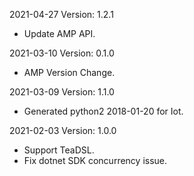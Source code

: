 2021-04-27 Version: 1.2.1
- Update AMP API.

2021-03-10 Version: 0.1.0
- AMP Version Change.

2021-03-09 Version: 1.1.0
- Generated python2 2018-01-20 for Iot.

2021-02-03 Version: 1.0.0
- Support TeaDSL.
- Fix dotnet SDK concurrency issue.

